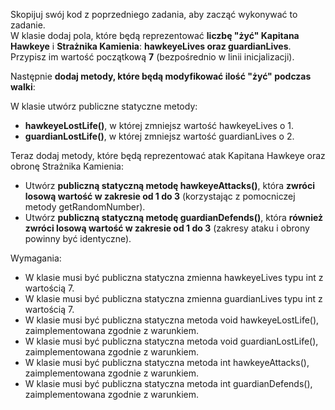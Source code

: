 Skopijuj swój kod z poprzedniego zadania, aby zacząć wykonywać to zadanie.\
W klasie dodaj pola, które będą reprezentować **liczbę "żyć" Kapitana Hawkeye** i **Strażnika Kamienia**:
**hawkeyeLives oraz guardianLives**. Przypisz im wartość początkową **7** (bezpośrednio w linii inicjalizacji).

Następnie **dodaj metody, które będą modyfikować ilość "żyć" podczas walki**:

W klasie utwórz publiczne statyczne metody:

* **hawkeyeLostLife()**, w której zmniejsz wartość hawkeyeLives o 1.
* **guardianLostLife()**, w której zmniejsz wartość guardianLives o 2.

Teraz dodaj metody, które będą reprezentować atak Kapitana Hawkeye oraz obronę Strażnika Kamienia:

* Utwórz **publiczną statyczną metodę hawkeyeAttacks()**, która **zwróci losową wartość w zakresie od 1 do 3**
  (korzystając z pomocniczej metody getRandomNumber).
* Utwórz **publiczną statyczną metodę guardianDefends()**, która **również zwróci losową wartość w zakresie od 1 do 3**
  (zakresy ataku i obrony powinny być identyczne).

Wymagania:

- W klasie musi być publiczna statyczna zmienna hawkeyeLives typu int z wartością 7.
- W klasie musi być publiczna statyczna zmienna guardianLives typu int z wartością 7.
- W klasie musi być publiczna statyczna metoda void hawkeyeLostLife(), zaimplementowana zgodnie z warunkiem.
- W klasie musi być publiczna statyczna metoda void guardianLostLife(), zaimplementowana zgodnie z warunkiem.
- W klasie musi być publiczna statyczna metoda int hawkeyeAttacks(), zaimplementowana zgodnie z warunkiem.
- W klasie musi być publiczna statyczna metoda int guardianDefends(), zaimplementowana zgodnie z warunkiem.